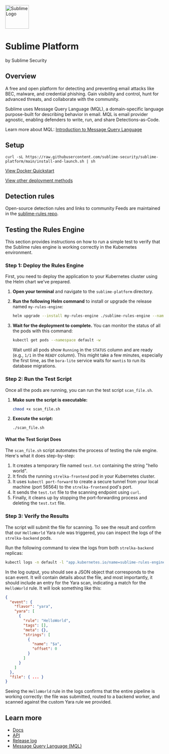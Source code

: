  <a href="https://sublimesecurity.com"><img src="https://user-images.githubusercontent.com/11003450/115128085-5805da00-9fa9-11eb-8c7a-dc8b708053ee.png" width="75px" alt="Sublime Logo" /></a>

Sublime Platform
==========

by Sublime Security

Overview
---------

A free and open platform for detecting and preventing email attacks like BEC, malware, and credential phishing. Gain visibility and control, hunt for advanced threats, and collaborate with the community.

Sublime uses Message Query Language (MQL), a domain-specific language purpose-built for describing behavior in email. MQL is email provider agnostic, enabling defenders to write, run, and share Detections-as-Code.

Learn more about MQL: [Introduction to Message Query Language](https://sublime.security/blog/introduction-to-message-query-language-mql)

Setup
----------

```console
curl -sL https://raw.githubusercontent.com/sublime-security/sublime-platform/main/install-and-launch.sh | sh
```

[View Docker Quickstart](https://docs.sublimesecurity.com/docs/quickstart-docker)

[View other deployment methods](https://sublime.security/start)

Detection rules
----------

Open-source detection rules and links to community Feeds are maintained in the [sublime-rules repo](https://github.com/sublime-security/sublime-rules).

Testing the Rules Engine
------------------------

This section provides instructions on how to run a simple test to verify that the Sublime rules engine is working correctly in the Kubernetes environment.

### Step 1: Deploy the Rules Engine

First, you need to deploy the application to your Kubernetes cluster using the Helm chart we've prepared.

1. **Open your terminal** and navigate to the `sublime-platform` directory.
2. **Run the following Helm command** to install or upgrade the release named `my-rules-engine`:

    ```bash
    helm upgrade --install my-rules-engine ./sublime-rules-engine --namespace default
    ```

3. **Wait for the deployment to complete.** You can monitor the status of all the pods with this command:

    ```bash
    kubectl get pods --namespace default -w
    ```

    Wait until all pods show `Running` in the `STATUS` column and are ready (e.g., `1/1` in the `READY` column). This might take a few minutes, especially the first time, as the `bora-lite` service waits for `mantis` to run its database migrations.

### Step 2: Run the Test Script

Once all the pods are running, you can run the test script `scan_file.sh`.

1. **Make sure the script is executable:**

    ```bash
    chmod +x scan_file.sh
    ```

2. **Execute the script:**

    ```bash
    ./scan_file.sh
    ```

#### What the Test Script Does

The `scan_file.sh` script automates the process of testing the rule engine. Here's what it does step-by-step:

1. It creates a temporary file named `test.txt` containing the string "hello world".
2. It finds the running `strelka-frontend` pod in your Kubernetes cluster.
3. It uses `kubectl port-forward` to create a secure tunnel from your local machine (port 56564) to the `strelka-frontend` pod's port.
4. It sends the `test.txt` file to the scanning endpoint using `curl`.
5. Finally, it cleans up by stopping the port-forwarding process and deleting the `test.txt` file.

### Step 3: Verify the Results

The script will submit the file for scanning. To see the result and confirm that our `HelloWorld` Yara rule was triggered, you can inspect the logs of the `strelka-backend` pods.

Run the following command to view the logs from both `strelka-backend` replicas:

```bash
kubectl logs -n default -l "app.kubernetes.io/name=sublime-rules-engine-strelka-backend"
```

In the log output, you should see a JSON object that corresponds to the scan event. It will contain details about the file, and most importantly, it should include an entry for the Yara scan, indicating a match for the `HelloWorld` rule. It will look something like this:

```json
{
  "event": {
    "flavor": "yara",
    "yara": [
      {
        "rule": "HelloWorld",
        "tags": [],
        "meta": {},
        "strings": [
          {
            "name": "$a",
            "offset": 0
          }
        ]
      }
    ]
  },
  "file": { ... }
}
```

Seeing the `HelloWorld` rule in the logs confirms that the entire pipeline is working correctly: the file was submitted, routed to a backend worker, and scanned against the custom Yara rule we provided.

Learn more
----------

- [Docs](https://docs.sublimesecurity.com)
- [API](https://docs.sublimesecurity.com/reference/introduction)
- [Release log](https://new.sublimesecurity.com)
- [Message Query Language (MQL)](https://docs.sublimesecurity.com/docs/message-query-language)

